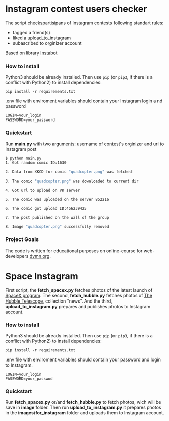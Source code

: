 # Instagram contest users checker

The script checkspartisipans of Instagram contests following standart rules:
* tagged a friend(s)
* liked a upload_to_instagram
* subascribed to orginizer account

Based on library [Instabot](https://github.com/instagrambot/)


### How to install

Python3 should be already installed.
Then use `pip` (or `pip3`, if there is a conflict with Python2) to install dependencies:
```
pip install -r requirements.txt
```
.env file with enviroment variables should contain your Instagram login a nd password
```
LOGIN=your_login
PASSWORD=your_password
```


### Quickstart

Run **main.py** with two arguments: username of contest's orginizer and url to Instagram post

```bash
$ python main.py
1. Got random comic ID:1630

2. Data from XKCD for comic "quadcopter.png" was fetched

3. The comic "quadcopter.png" was downloaded to current dir

4. Got url to upload on VK server

5. The comic was uploaded on the server 852216

6. The comic got upload ID:456239425

7. The post published on the wall of the group

8. Image "quadcopter.png" successfully removed
```


### Project Goals

The code is written for educational purposes on online-course for web-developers [dvmn.org](https://dvmn.org/).





# Space Instagram

First script, the **fetch_spacex.py** fetches photos of the latest launch of [SpaceX program](https://www.spacex.com/). The second, **fetch_hubble.py** fetches photos of [The Hubble Telescope](http://hubblesite.org/), collection "news". And the third, **upload_to_instagram.py** prepares and publishes photos to Instagram account.


### How to install

Python3 should be already installed.
Then use `pip` (or `pip3`, if there is a conflict with Python2) to install dependencies:
```
pip install -r requirements.txt
```

.env file with enviroment variables should contain your password and login to Instagram.
```
LOGIN=your_login
PASSWORD=your_passwod
```


### Quickstart

Run **fetch_spacex.py** or/and **fetch_hubble.py** to fetch photos, wich will be save in **image** folder. Then run **upload_to_instagram.py** it prepares photos in the **images/for_instagram** folder and uploads them to Instagram account.
